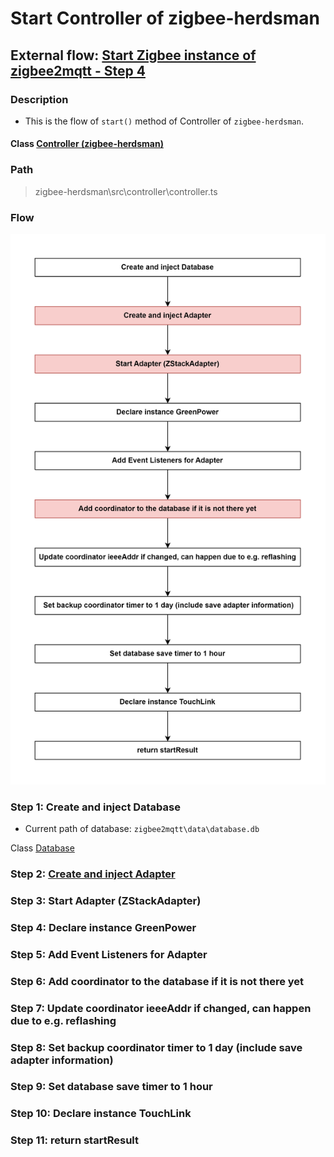 # Start Controller of zigbee-herdsman 

## External flow: [Start Zigbee instance of zigbee2mqtt - Step 4](...)

### Description
- This is the flow of `start()` method of Controller of `zigbee-herdsman`.
  
#### Class [Controller (zigbee-herdsman)](...)

### Path
> zigbee-herdsman\src\controller\controller.ts

### Flow

<img src="../images/5_3_4_start_controller_of_zigbee-herdsman.js.png" width="550"/>

### Step 1: Create and inject Database
- Current path of database: `zigbee2mqtt\data\database.db`

Class [Database]()

### Step 2: [Create and inject Adapter](5_3_4_2_create_and_inject_adapter.md)

### Step 3: Start Adapter (ZStackAdapter)

### Step 4: Declare instance GreenPower

### Step 5: Add Event Listeners for Adapter

### Step 6: Add coordinator to the database if it is not there yet

### Step 7: Update coordinator ieeeAddr if changed, can happen due to e.g. reflashing

### Step 8:  Set backup coordinator timer to 1 day (include save adapter information)

### Step 9: Set database save timer to 1 hour

### Step 10: Declare instance TouchLink

### Step 11: return startResult

